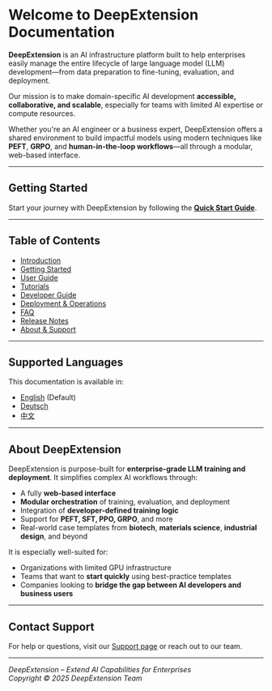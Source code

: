# Welcome to DeepExtension Documentation

**DeepExtension** is an AI infrastructure platform built to help enterprises easily manage the entire lifecycle of large language model (LLM) development—from data preparation to fine-tuning, evaluation, and deployment.

Our mission is to make domain-specific AI development **accessible, collaborative, and scalable**, especially for teams with limited AI expertise or compute resources.

Whether you're an AI engineer or a business expert, DeepExtension offers a shared environment to build impactful models using modern techniques like **PEFT**, **GRPO**, and **human-in-the-loop workflows**—all through a modular, web-based interface.

---

## Getting Started

Start your journey with DeepExtension by following the **[Quick Start Guide](getting-started/quick-start.md)**.

---

## Table of Contents

- [Introduction](index.md)
- [Getting Started](getting-started/quick-start.md)
- [User Guide](user-guide/ui-overview.md)
- [Tutorials](tutorials/overview.md)
- [Developer Guide](developer/overview.md)
- [Deployment & Operations](deployment/ollama-deployment.md)
- [FAQ](faq.md)
- [Release Notes](changelog.md)
- [About & Support](about/about-us.md)

---

## Supported Languages

This documentation is available in:

- [English](#) (Default)
- [Deutsch](de/)
- [中文](zh/)

---

## About DeepExtension

DeepExtension is purpose-built for **enterprise-grade LLM training and deployment**. It simplifies complex AI workflows through:

- A fully **web-based interface**
- **Modular orchestration** of training, evaluation, and deployment
- Integration of **developer-defined training logic**
- Support for **PEFT, SFT, PPO, GRPO**, and more
- Real-world case templates from **biotech**, **materials science**, **industrial design**, and beyond

It is especially well-suited for:

- Organizations with limited GPU infrastructure
- Teams that want to **start quickly** using best-practice templates
- Companies looking to **bridge the gap between AI developers and business users**

---

## Contact Support

For help or questions, visit our [Support page](about/support.md) or reach out to our team.

---

*DeepExtension – Extend AI Capabilities for Enterprises*  
*Copyright © 2025 DeepExtension Team*
